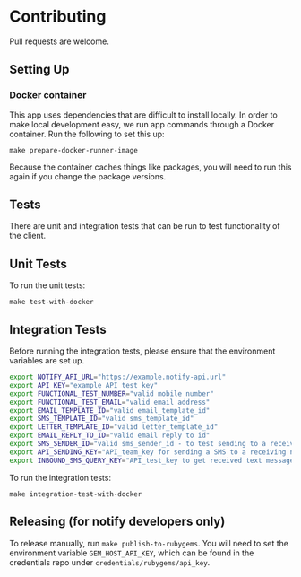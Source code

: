 # Contributing

Pull requests are welcome.

## Setting Up

### Docker container

This app uses dependencies that are difficult to install locally. In order to make local development easy, we run app commands through a Docker container. Run the following to set this up:

```shell
make prepare-docker-runner-image
```

Because the container caches things like packages, you will need to run this again if you change the package versions.

## Tests

There are unit and integration tests that can be run to test functionality of the client.

## Unit Tests

To run the unit tests:

```
make test-with-docker
```

## Integration Tests

Before running the integration tests, please ensure that the environment variables are set up.

```sh
export NOTIFY_API_URL="https://example.notify-api.url"
export API_KEY="example_API_test_key"
export FUNCTIONAL_TEST_NUMBER="valid mobile number"
export FUNCTIONAL_TEST_EMAIL="valid email address"
export EMAIL_TEMPLATE_ID="valid email_template_id"
export SMS_TEMPLATE_ID="valid sms_template_id"
export LETTER_TEMPLATE_ID="valid letter_template_id"
export EMAIL_REPLY_TO_ID="valid email reply to id"
export SMS_SENDER_ID="valid sms_sender_id - to test sending to a receiving number, so needs to be a valid number"
export API_SENDING_KEY="API_team_key for sending a SMS to a receiving number"
export INBOUND_SMS_QUERY_KEY="API_test_key to get received text messages"
```

To run the integration tests:

```
make integration-test-with-docker
```

## Releasing (for notify developers only)

To release manually, run `make publish-to-rubygems`. You will need to set the environment variable `GEM_HOST_API_KEY`, which can be found in the credentials repo under `credentials/rubygems/api_key`.

